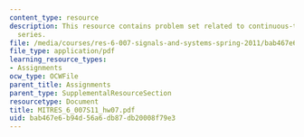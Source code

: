 ```yaml
---
content_type: resource
description: This resource contains problem set related to continuous-time fourier
  series.
file: /media/courses/res-6-007-signals-and-systems-spring-2011/bab467e6b94d56a6db87db20008f79e3_MITRES_6_007S11_hw07.pdf
file_type: application/pdf
learning_resource_types:
- Assignments
ocw_type: OCWFile
parent_title: Assignments
parent_type: SupplementalResourceSection
resourcetype: Document
title: MITRES_6_007S11_hw07.pdf
uid: bab467e6-b94d-56a6-db87-db20008f79e3
---
```

